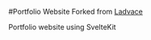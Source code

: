#Portfolio Website
Forked from [Ladvace](https://github.com/Ladvace/SvelteKit-Portfolio)

Portfolio website using SvelteKit
